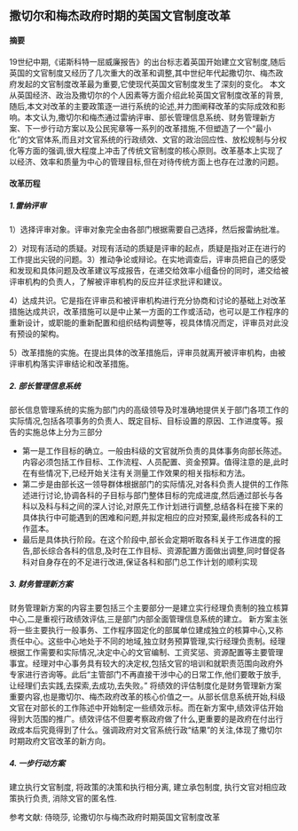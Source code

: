 ## 撒切尔和梅杰政府时期的英国文官制度改革

#### 摘要

19世纪中期,《诺斯科特一屈威廉报告》的出台标志着英国开始建立文官制度,随后英国的文官制度又经历了几次重大的改革和调整,其中世纪年代起撒切尔、梅杰政府发起的文官制度改革最为重要,它使现代英国文官制度发生了深刻的变化。
本文从英国经济、政治及撒切尔的个人因素等方面介绍此轮英国文官制度改革的背景,随后,本文对改革的主要政策逐一进行系统的论述,并力图阐释改革的实际成效和影响。本文认为,撒切尔和梅杰通过雷纳评审、部长管理信息系统、财务管理新方案、下一步行动方案以及公民宪章等一系列的改革措施,不但塑造了一个“最小化”的文官体系,而且对文官系统的行政绩效、文官的政治回应性、放松规制与分权化等方面的强调,很大程度上冲击了传统文官制度的核心原则。改革基本上实现了以经济、效率和质量为中心的管理目标,但在对待传统方面上也存在过激的问题。

#### 改革历程

##### 1.雷纳评审

1）选择评审对象。评审对象完全由各部门根据需要自己选择，然后报雷纳批准。

2）对现有活动的质疑。对现有活动的质疑是评审的起点，质疑是指对正在进行的工作提出尖锐的问题。3）推动争论或辩论。在实地调查后，评审员把自己的感受和发现和具体问题及改革建议写成报告，在递交给效率小组备份的同时，递交给被评审机构的负责人，了解被评审机构的反应并征求批评和建议。

4）达成共识。它是指在评审员和被评审机构进行充分协商和讨论的基础上对改革措施达成共识，改革措施可以是中止某一方面的工作或活动，也可以是工作程序的重新设计，或职能的重新配置和组织结构调整等，视具体情况而定，评审员对此没有预设的架构。

5）改革措施的实施。在提出具体的改革措施后，评审员就离开被评审机构，由被评审机构落实评审结论和改革措施。

##### 2. 部长管理信息系统

部长信息管理系统的实施为部门内的高级领导及时准确地提供关于部门各项工作的实际情况,包括各项事务的负责人、既定目标、目标设置的原因、工作进度等。报告的实施总体上分为三部分

- 第一是工作目标的确立。一般由科级的文官就所负责的具体事务向部长陈述。内容必须包括工作目标、工作流程、人员配置、资金预算。值得注意的是,此时在有些情况下,已经开始关注有关测量工作效果的相关指标和方法。
- 第二步是由部长这一领导群体根据部门的实际情况,对各科负责人提供的工作陈述进行讨论,协调各科的子目标与部门整体目标的完成进度,然后通过部长与各科以及科与科之间的深人讨论,对原先工作计划进行调整,总结各科在接下来的具体执行中可能遇到的困难和问题,并拟定相应的应对预案,最终形成各科的工作蓝本。
- 最后是具体执行阶段。在这个阶段中,部长会定期听取各科关于工作进度的报告,部长综合各科的信息,及时在工作目标、资源配置方面做出调整,同时督促各科对自身存在的不足进行改进,保证各科和部门总工作计划的顺利实现

##### 3. 财务管理新方案

财务管理新方案的内容主要包括三个主要部分一是建立实行经理负责制的独立核算中心,二是重视行政绩效评估,三是部门内部全面管理信息系统的建立。
新方案主张将一些主要执行一般事务、工作程序固定化的部属单位建成独立的核算中心,又称责任中心。这些中心地处于不同的地域,独立财务预算管理,实行经理负责制。经理根据工作需要和实际情况,决定中心的文官编制、工资奖惩、资源配置等主要管理事宜。经理对中心事务具有较大的决定权,包括文官的培训和就职责范围向政府外专家进行咨询等。此后“主管部门不再直接干涉中心的日常工作,他们要敢于放手,让经理们去实践,去探索,去成功,去失败。”
将绩效的评估制度化是财务管理新方案重要内容,也是撒切尔、梅杰政府改革的核心价值之一。从部长信息系统开始,科级文官在对部长的工作陈述中开始制定一些绩效示标。而在新方案中,绩效评估开始得到大范围的推广。绩效评估不但要考察政府做了什么,更重要的是政府在付出行政成本后究竟得到了什么。强调政府对文官系统行政“结果”的关注,体现了撒切尔时期政府文官改革的新方向。

##### 4. 一步行动方案

建立执行文官制度, 将政策的决策和执行相分离, 建立承包制度, 执行文官对相应政策执行负责, 消除文官的匿名性.

参考文献: 侍晓莎, 论撒切尔与梅杰政府时期英国文官制度改革
